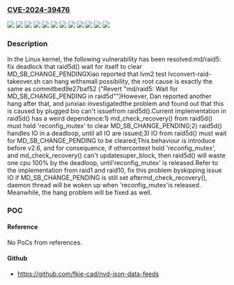 ### [CVE-2024-39476](https://cve.mitre.org/cgi-bin/cvename.cgi?name=CVE-2024-39476)
![](https://img.shields.io/static/v1?label=Product&message=Linux&color=blue)
![](https://img.shields.io/static/v1?label=Version&message=&color=brightgreen)
![](https://img.shields.io/static/v1?label=Version&message=1c00bb624cd084e2006520ad0edacaff0fb941c4%20&color=brightgreen)
![](https://img.shields.io/static/v1?label=Version&message=2cab058f2b147e0b7c01546ba00445e5701861f5%20&color=brightgreen)
![](https://img.shields.io/static/v1?label=Version&message=5e2cf333b7bd5d3e62595a44d598a254c697cd74%20&color=brightgreen)
![](https://img.shields.io/static/v1?label=Version&message=6.1%20&color=brightgreen)
![](https://img.shields.io/static/v1?label=Version&message=782b3e71c957991ac8ae53318bc369049d49bb53%20&color=brightgreen)
![](https://img.shields.io/static/v1?label=Version&message=7d808fe6af8409cf9f46ed2b10840e5788985e9b%20&color=brightgreen)
![](https://img.shields.io/static/v1?label=Version&message=91962e40ec3d26e291db230cd45b302da2aff200%20&color=brightgreen)
![](https://img.shields.io/static/v1?label=Version&message=9e86dffd0b02594d2e7c60c6db9e889c0395414b%20&color=brightgreen)
![](https://img.shields.io/static/v1?label=Version&message=f3d55bd5b7b928ad82f8075d89c908702f3593ab%20&color=brightgreen)
![](https://img.shields.io/static/v1?label=Vulnerability&message=n%2Fa&color=blue)

### Description

In the Linux kernel, the following vulnerability has been resolved:md/raid5: fix deadlock that raid5d() wait for itself to clear MD_SB_CHANGE_PENDINGXiao reported that lvm2 test lvconvert-raid-takeover.sh can hang withsmall possibility, the root cause is exactly the same as commitbed9e27baf52 ("Revert "md/raid5: Wait for MD_SB_CHANGE_PENDING in raid5d"")However, Dan reported another hang after that, and junxiao investigatedthe problem and found out that this is caused by plugged bio can't issuefrom raid5d().Current implementation in raid5d() has a weird dependence:1) md_check_recovery() from raid5d() must hold 'reconfig_mutex' to clear   MD_SB_CHANGE_PENDING;2) raid5d() handles IO in a deadloop, until all IO are issued;3) IO from raid5d() must wait for MD_SB_CHANGE_PENDING to be cleared;This behaviour is introduce before v2.6, and for consequence, if othercontext hold 'reconfig_mutex', and md_check_recovery() can't updatesuper_block, then raid5d() will waste one cpu 100% by the deadloop, until'reconfig_mutex' is released.Refer to the implementation from raid1 and raid10, fix this problem byskipping issue IO if MD_SB_CHANGE_PENDING is still set aftermd_check_recovery(), daemon thread will be woken up when 'reconfig_mutex'is released. Meanwhile, the hang problem will be fixed as well.

### POC

#### Reference
No PoCs from references.

#### Github
- https://github.com/fkie-cad/nvd-json-data-feeds

